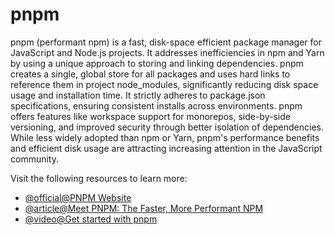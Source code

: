 # pnpm

pnpm (performant npm) is a fast, disk-space efficient package manager for JavaScript and Node.js projects. It addresses inefficiencies in npm and Yarn by using a unique approach to storing and linking dependencies. pnpm creates a single, global store for all packages and uses hard links to reference them in project node_modules, significantly reducing disk space usage and installation time. It strictly adheres to package.json specifications, ensuring consistent installs across environments. pnpm offers features like workspace support for monorepos, side-by-side versioning, and improved security through better isolation of dependencies. While less widely adopted than npm or Yarn, pnpm's performance benefits and efficient disk usage are attracting increasing attention in the JavaScript community.

Visit the following resources to learn more:

- [@official@PNPM Website](https://pnpm.io)
- [@article@Meet PNPM: The Faster, More Performant NPM](https://blog.bitsrc.io/pnpm-javascript-package-manager-4b5abd59dc9)
- [@video@Get started with pnpm](https://www.youtube.com/watch?v=MvbReZDSKHI)
